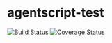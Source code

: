 # agentscript-test

[![Build Status](https://travis-ci.com/mostafamohajeri/agentscript-test.svg?branch=main)](https://travis-ci.com/mostafamohajeri/agentscript-test)
[![Coverage Status](https://coveralls.io/repos/github/mostafamohajeri/agentscript-test/badge.svg?branch=main&service=github)](https://coveralls.io/github/mostafamohajeri/agentscript-test?branch=main)